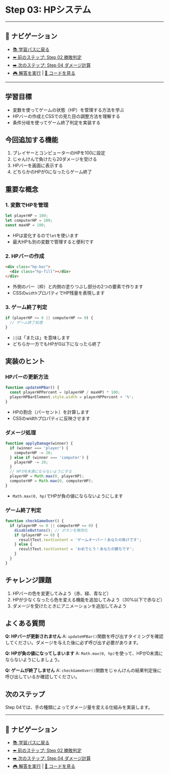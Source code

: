 # Step 03: HPシステム

---

## 🔗 ナビゲーション
- [📚 学習パスに戻る](../LEARNING_PATH.md)
- [⬅️ 前のステップ: Step 02 勝敗判定](../step02_win_lose/README.md)
- [➡️ 次のステップ: Step 04 ダメージ計算](../step04_damage_calculation/README.md)
- [🎮 解答を実行](https://yhonda-ohishi.github.io/janken_game/step03_hp_system/answer/index.html) | [📁 コードを見る](./answer/)

---

## 学習目標
- 変数を使ってゲームの状態（HP）を管理する方法を学ぶ
- HPバーの作成とCSSでの見た目の調整方法を理解する
- 条件分岐を使ってゲーム終了判定を実装する

## 今回追加する機能
1. プレイヤーとコンピューターのHPを100に設定
2. じゃんけんで負けたら20ダメージを受ける
3. HPバーを画面に表示する
4. どちらかのHPが0になったらゲーム終了

## 重要な概念

### 1. 変数でHPを管理
```javascript
let playerHP = 100;
let computerHP = 100;
const maxHP = 100;
```
- HPは変化するので`let`を使います
- 最大HPも別の変数で管理すると便利です

### 2. HPバーの作成
```html
<div class="hp-bar">
  <div class="hp-fill"></div>
</div>
```
- 外側のバー（枠）と内側の塗りつぶし部分の2つの要素で作ります
- CSSの`width`プロパティでHP残量を表現します

### 3. ゲーム終了判定
```javascript
if (playerHP <= 0 || computerHP <= 0) {
  // ゲーム終了処理
}
```
- `||`は「または」を意味します
- どちらか一方でもHPが0以下になったら終了

## 実装のヒント

### HPバーの更新方法
```javascript
function updateHPBar() {
  const playerHPPercent = (playerHP / maxHP) * 100;
  playerHPBarElement.style.width = playerHPPercent + '%';
}
```
- HPの割合（パーセント）を計算します
- CSSのwidthプロパティに反映させます

### ダメージ処理
```javascript
function applyDamage(winner) {
  if (winner === 'player') {
    computerHP -= 20;
  } else if (winner === 'computer') {
    playerHP -= 20;
  }
  // HPが0未満にならないようにする
  playerHP = Math.max(0, playerHP);
  computerHP = Math.max(0, computerHP);
}
```
- `Math.max(0, hp)`でHPが負の値にならないようにします

### ゲーム終了判定
```javascript
function checkGameOver() {
  if (playerHP <= 0 || computerHP <= 0) {
    disableButtons(); // ボタンを無効化
    if (playerHP <= 0) {
      resultText.textContent = 'ゲームオーバー！あなたの負けです';
    } else {
      resultText.textContent = 'おめでとう！あなたの勝ちです';
    }
  }
}
```

## チャレンジ課題
1. HPバーの色を変更してみよう（赤、緑、青など）
2. HPが少なくなったら色を変える機能を追加してみよう（30%以下で赤など）
3. ダメージを受けたときにアニメーションを追加してみよう

## よくある質問

**Q: HPバーが更新されません**
A: `updateHPBar()`関数を呼び出すタイミングを確認してください。ダメージを与えた後に必ず呼び出す必要があります。

**Q: HPが負の値になってしまいます**
A: `Math.max(0, hp)`を使って、HPが0未満にならないようにしましょう。

**Q: ゲームが終了しません**
A: `checkGameOver()`関数をじゃんけんの結果判定後に呼び出しているか確認してください。

## 次のステップ
Step 04では、手の種類によってダメージ量を変える仕組みを実装します。

---

## 🔗 ナビゲーション
- [📚 学習パスに戻る](../LEARNING_PATH.md)
- [⬅️ 前のステップ: Step 02 勝敗判定](../step02_win_lose/README.md)
- [➡️ 次のステップ: Step 04 ダメージ計算](../step04_damage_calculation/README.md)
- [🎮 解答を実行](https://yhonda-ohishi.github.io/janken_game/step03_hp_system/answer/index.html) | [📁 コードを見る](./answer/)
